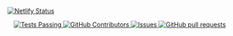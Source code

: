 [![Netlify Status](https://api.netlify.com/api/v1/badges/e22bacec-b9f0-41bb-93ed-da13051bc1ad/deploy-status)](https://app.netlify.com/sites/aftabrakinsad/deploys)
<p align="center">
<a href="https://github.com/aftabrakinsad/aftabrakinsad.github.io/actions">
<img alt="Tests Passing" src="https://img.shields.io/static/v1?label=Test&message=Passing&color=limegreen&logo=github" />
</a>
<a href="https://github.com/aftabrakinsad/aftabrakinsad.github.io/graphs/contributors">
<img alt="GitHub Contributors" src="https://img.shields.io/github/contributors/aftabrakinsad/aftabrakinsad.github.io?label=Contributors&color=limegreen&logo=github" />
</a>
<a href="https://github.com/aftabrakinsad/aftabrakinsad.github.io/issues">
<img alt="Issues" src="https://img.shields.io/github/issues/aftabrakinsad/aftabrakinsad.github.io?label=Issues&color=0088ff&logo=github" />
</a>
<a href="https://github.com/aftabrakinsad/aftabrakinsad.github.io/pulls">
<img alt="GitHub pull requests" src="https://img.shields.io/github/issues-pr/aftabrakinsad/aftabrakinsad.github.io?label=Pull Requests&color=0088ff&logo=github" />
</a>
</p>
